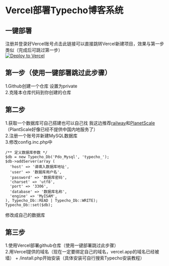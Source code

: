 # Vercel部署Typecho博客系统

## 一键部署
注册并登录好Vercel账号点击此链接可以直接跳转Vercel新建项目，效果与第一步类似（完成后可跳过第一步）  
[![Deploy to Vercel](https://vercel.com/button)](https://vercel.com/import/project?template=https://github.com/QzKevin/typecho_vercel)

## 第一步（使用一键部署跳过此步骤）
1.Github创建一个仓库 设置为private  
2.克隆本仓库代码到你创建的仓库

## 第二步
1.获取一个数据库可自己搭建也可以自己找
我这边推荐[railway](https://railway.app/)和[PlanetScale](https://planetscale.com/)（PlantScale好像已经不提供中国内地服务了）  
2.注册一个账号并新建MySQL数据库  
3.修改config.inc.php中
```
/** 定义数据库参数 */
$db = new Typecho_Db('Pdo_Mysql', 'typecho_');
$db->addServer(array (
  'host' => '请填入数据库地址',
  'user' => '数据库用户名',
  'password' => '数据库密码',
  'charset' => 'utf8',
  'port' => '3306',
  'database' => '数据库名称',
  'engine' => 'MyISAM',
), Typecho_Db::READ | Typecho_Db::WRITE);
Typecho_Db::set($db);

```
修改成自己的数据库

## 第三步
1.使用Vercel部署github仓库（使用一键部署跳过此步骤）  
2.用Vercel提供的域名（现在一定要绑定自己的域名，vercel.app的域名已经被墙） + /install.php开始安装（具体安装可自行搜索Typecho安装教程）

